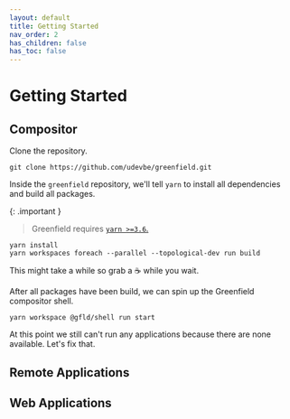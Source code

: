 ```yaml
---
layout: default
title: Getting Started
nav_order: 2
has_children: false
has_toc: false
---
```


# Getting Started

## Compositor

Clone the repository.
```shell
git clone https://github.com/udevbe/greenfield.git
```

Inside the `greenfield` repository, we'll tell `yarn` to install all dependencies and build all packages.

{: .important }
> Greenfield requires [`yarn >=3.6`.](https://yarnpkg.com/getting-started/install)

```shell
yarn install
yarn workspaces foreach --parallel --topological-dev run build
```
This might take a while so grab a ☕ while you wait.

After all packages have been build, we can spin up the Greenfield compositor shell.
```shell
yarn workspace @gfld/shell run start
```
At this point we still can't run any applications because there are none available. Let's fix that.

## Remote Applications

## Web Applications
